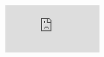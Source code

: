 <iframe src="https://tryhackme.com/api/v2/badges/public-profile?userPublicId=5454386" style='border:none;'></iframe>
